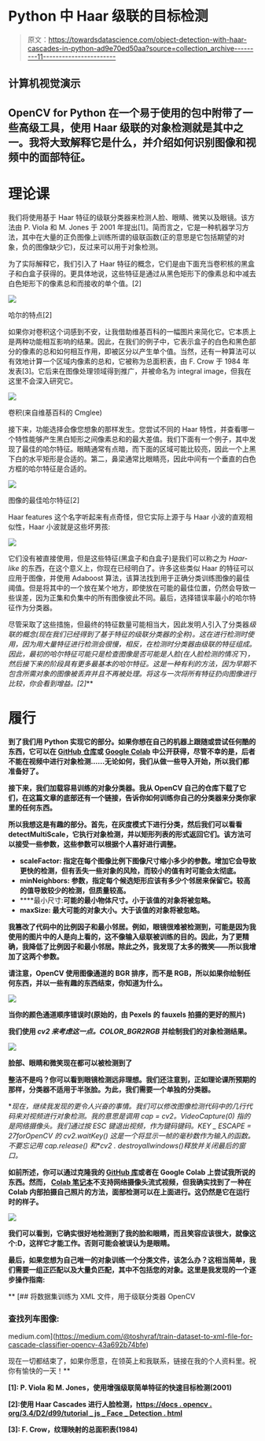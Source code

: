 # Python 中 Haar 级联的目标检测

> 原文：<https://towardsdatascience.com/object-detection-with-haar-cascades-in-python-ad9e70ed50aa?source=collection_archive---------11----------------------->

## 计算机视觉演示

## OpenCV for Python 在一个易于使用的包中附带了一些高级工具，使用 Haar 级联的对象检测就是其中之一。我将大致解释它是什么，并介绍如何识别图像和视频中的面部特征。

# 理论课

我们将使用基于 Haar 特征的级联分类器来检测人脸、眼睛、微笑以及眼镜。该方法由 P. Viola 和 M. Jones 于 2001 年提出[1]。简而言之，它是一种机器学习方法，其中在大量的正负图像上训练所谓的级联函数(正的意思是它包括期望的对象，负的图像缺少它)，反过来可以用于对象检测。

为了实际解释它，我们引入了 Haar 特征的概念，它们是由下面充当卷积核的黑盒子和白盒子获得的。更具体地说，这些特征是通过从黑色矩形下的像素总和中减去白色矩形下的像素总和而接收的单个值。[2]

![](img/4a1e5a5c84a6fdde2940270f7cd6fa58.png)

哈尔的特点[2]

如果你对卷积这个词感到不安，让我借助维基百科的一幅图片来简化它。它本质上是两种功能相互影响的结果。因此，在我们的例子中，它表示盒子的白色和黑色部分的像素的总和如何相互作用，即被区分以产生单个值。当然，还有一种算法可以有效地计算一个区域内像素的总和，它被称为总面积表，由 F. Crow 于 1984 年发表[3]。它后来在图像处理领域得到推广，并被命名为 integral image，但我在这里不会深入研究它。

![](img/26f68b0ae087e62eee40fa050df055fa.png)

卷积(来自维基百科的 Cmglee)

接下来，功能选择会像您想象的那样发生。您尝试不同的 Haar 特性，并查看哪一个特性能够产生黑白矩形之间像素总和的最大差值。我们下面有一个例子，其中发现了最佳的哈尔特征。眼睛通常有点暗，而下面的区域可能比较亮，因此一个上黑下白的水平矩形是合适的。第二，鼻梁通常比眼睛亮，因此中间有一个垂直的白色方框的哈尔特征是合适的。

![](img/718074f086356a231521438c3ac97d63.png)

图像的最佳哈尔特征[2]

Haar features 这个名字听起来有点奇怪，但它实际上源于与 Haar 小波的直观相似性，Haar 小波就是这些坏男孩:

![](img/03aefaac70100ca15e570801165f67f0.png)

它们没有被直接使用，但是这些特征(黑盒子和白盒子)是我们可以称之为 *Haar-like* 的东西，在这个意义上，你现在已经明白了。许多这些类似 Haar 的特征可以应用于图像，并使用 Adaboost 算法，该算法找到用于正确分类训练图像的最佳阈值。但是将其中的一个放在某个地方，即使放在可能的最佳位置，仍然会导致一些误差，因为正集和负集中的所有图像彼此不同。最后，选择错误率最小的哈尔特征作为分类器。

尽管采取了这些措施，但最终的特征数量可能相当大，因此发明人引入了分类器***级联的概念(现在我们已经得到了基于特征的级联分类器*的全称*)。这在进行检测时使用，因为用大量特征进行检测会很慢，相反，在检测时分类器由级联的特征组成。因此，最初的哈尔特征可能只是检查图像是否可能是人脸(在人脸检测的情况下)，然后接下来的阶段具有更多最基本的哈尔特征。这是一种有利的方法，因为早期不包含所需对象的图像被丢弃并且不再被处理。将这与一次将所有特征扔向图像进行比较，你会看到增益。[2]***

# **履行**

**到了我们用 Python 实现它的部分。如果你想在自己的机器上跟随或尝试任何酷的东西，它可以在 [GitHub 仓库](https://github.com/deinal/opencv-recognition-demo)或 [Google Colab](https://colab.research.google.com/drive/1H2XBOI31j4idgAqyY-brunwOlIajeFRt#scrollTo=KjxUh493oYf-) 中公开获得，尽管不幸的是，后者不能在视频中进行对象检测……无论如何，我们从做一些导入开始，所以我们都准备好了。**

**接下来，我们加载容易训练的对象分类器。我从 OpenCV 自己的仓库下载了它们，在这篇文章的底部还有一个链接，告诉你如何训练你自己的分类器来分类你家里的任何东西。**

**所以我想这是有趣的部分。首先，在灰度模式下进行分类，然后我们可以看看 detectMultiScale，它执行对象检测，并以矩形列表的形式返回它们。该方法可以接受一些参数，这些参数可以根据个人喜好进行调整。**

*   ****scaleFactor:** 指定在每个图像比例下图像尺寸缩小多少的参数。增加它会导致更快的检测，但有丢失一些对象的风险，而较小的值有时可能会太彻底。**
*   ****minNeighbors:** 参数，指定每个候选矩形应该有多少个邻居来保留它。较高的值导致较少的检测，但质量较高。**
*   ****最小尺寸:**可能的最小物体尺寸。小于该值的对象将被忽略。**
*   ****maxSize:** 最大可能的对象大小。大于该值的对象将被忽略。**

**我篡改了代码中的比例因子和最小邻居。例如，眼镜很难被检测到，可能是因为我使用的图片中的人是向上看的，这不像输入级联被训练的目的。因此，为了更精确，我降低了比例因子和最小邻居。除此之外，我发现了太多的微笑——所以我增加了这两个参数。**

**请注意，OpenCV 使用图像通道的 BGR 排序，而不是 RGB，所以如果你绘制任何东西，并以一些有趣的东西结束，你知道为什么。**

**![](img/a413a6ccdb5f6870525e3342a5e66fe8.png)**

**当你的颜色通道顺序错误时(原始的，由 Pexels 的 fauxels 拍摄的更好的照片)**

**我们使用 *cv2 来考虑这一点。COLOR_BGR2RGB* 并绘制我们的对象检测结果。**

**![](img/c11ea7bc24acdab63cd8e6f3f4ec6406.png)**

**脸部、眼睛和微笑现在都可以被检测到了**

**整洁不是吗？你可以看到眼镜检测远非理想。我们还注意到，正如理论课所预期的那样，分类器不适用于半张脸。为此，我们需要一个单独的分类器。**

**现在，继续我发现的更令人兴奋的事情。我们可以修改图像检测代码中的几行代码来对视频进行对象检测。我的意思是调用 *cap = cv2。VideoCapture(0)* 指的是网络摄像头。我们通过按 ESC 键退出视频，作为键码*键码。KEY _ ESCAPE = 27*for*OpenCV 的 cv2.waitKey()* 这是一个将显示一帧的毫秒数作为输入的函数。不要忘记用 *cap.release()* 和*cv2 . destroyallwindows()*释放并关闭最后的窗口。**

**如前所述，你可以通过克隆我的 [GitHub 库](https://github.com/deinal/opencv-recognition-demo)或者在 Google Colab 上尝试我所说的东西。然而， [Colab 笔记本](https://colab.research.google.com/drive/1H2XBOI31j4idgAqyY-brunwOlIajeFRt)不支持网络摄像头流式视频，但我确实找到了一种在 Colab 内部拍摄自己照片的方法，面部检测可以在上面进行。这仍然是它在运行时的样子。**

**![](img/c01debd56a99a531d78a009ecdce4bd1.png)**

**我们可以看到，它确实很好地检测到了我的脸和眼睛，而且笑容应该很大，就像这个:D，这样它才能工作。否则可能会被误认为是眼睛。**

**最后，如果您想为自己唯一的对象训练一个分类文件，该怎么办？这相当简单，我们需要一组正匹配以及大量负匹配，其中不包括您的对象。这里是我发现的一个逐步操作指南:**

**[](https://medium.com/@toshyraf/train-dataset-to-xml-file-for-cascade-classifier-opencv-43a692b74bfe) [## 将数据集训练为 XML 文件，用于级联分类器 OpenCV

### 查找列车图像:

medium.com](https://medium.com/@toshyraf/train-dataset-to-xml-file-for-cascade-classifier-opencv-43a692b74bfe) 

现在一切都结束了，如果你愿意，在领英上和我联系，链接在我的个人资料里。祝你有愉快的一天！** 

**[1]: P. Viola 和 M. Jones，使用增强级联简单特征的快速目标检测(2001)**

**[2]:使用 Haar Cascades 进行人脸检测，[https://docs . opencv . org/3.4/D2/d99/tutorial _ js _ Face _ Detection . html](https://docs.opencv.org/3.4/d2/d99/tutorial_js_face_detection.html)**

**[3]: F. Crow，纹理映射的总面积表(1984)**